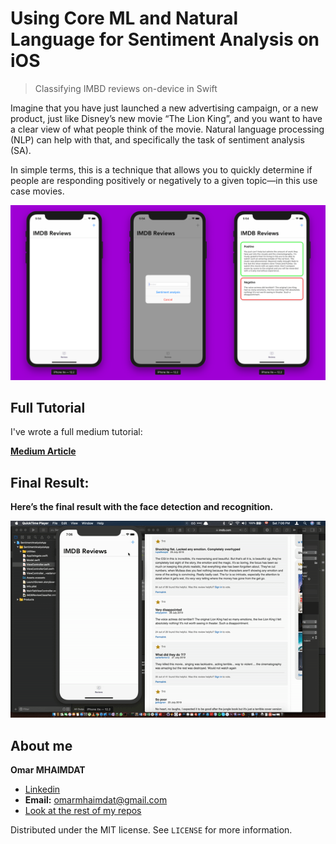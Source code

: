 # Using Core ML and Natural Language for Sentiment Analysis on iOS
>Classifying IMBD reviews on-device in Swift

Imagine that you have just launched a new advertising campaign, or a new product, just like Disney’s new movie “The Lion King”, and you want to have a clear view of what people think of the movie. Natural language processing (NLP) can help with that, and specifically the task of sentiment analysis (SA).

In simple terms, this is a technique that allows you to quickly determine if people are responding positively or negatively to a given topic—in this use case movies.

![Screenshots of the final result](final-result.png "Final result")

## Full Tutorial

I've wrote a full medium tutorial:

**[Medium Article](https://heartbeat.fritz.ai/using-core-ml-and-natural-language-for-sentiment-analysis-on-ios-d9469ce6c0ef)**

## Final Result:

**Here’s the final result with the face detection and recognition.**

![GIF of the final result](final-result.gif "Final result")


## About me

**Omar MHAIMDAT** 

* [Linkedin](https://www.linkedin.com/in/omarmhaimdat/)
* **Email:** omarmhaimdat@gmail.com
* [Look at the rest of my repos](https://github.com/omarmhaimdat/)

Distributed under the MIT license. See ``LICENSE`` for more information.


